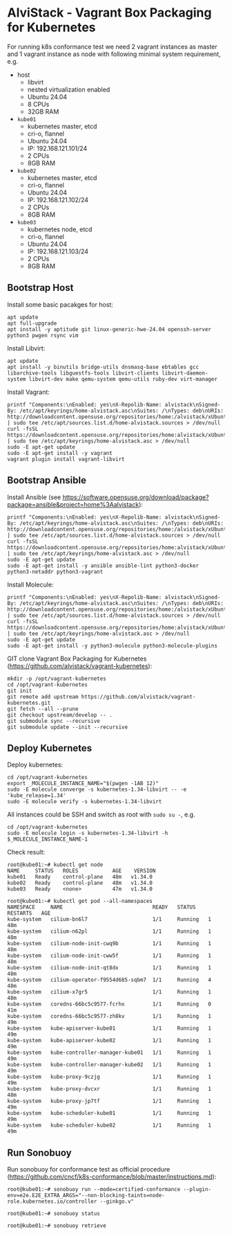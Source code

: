 # AlviStack - Vagrant Box Packaging for Kubernetes

For running k8s conformance test we need 2 vagrant instances as master
and 1 vagrant instance as node with following minimal system
requirement, e.g.

- host
  - libvirt
  - nested virtualization enabled
  - Ubuntu 24.04
  - 8 CPUs
  - 32GB RAM
- `kube01`
  - kubernetes master, etcd
  - cri-o, flannel
  - Ubuntu 24.04
  - IP: 192.168.121.101/24
  - 2 CPUs
  - 8GB RAM
- `kube02`
  - kubernetes master, etcd
  - cri-o, flannel
  - Ubuntu 24.04
  - IP: 192.168.121.102/24
  - 2 CPUs
  - 8GB RAM
- `kube03`
  - kubernetes node, etcd
  - cri-o, flannel
  - Ubuntu 24.04
  - IP: 192.168.121.103/24
  - 2 CPUs
  - 8GB RAM

## Bootstrap Host

Install some basic pacakges for host:

    apt update
    apt full-upgrade
    apt install -y aptitude git linux-generic-hwe-24.04 openssh-server python3 pwgen rsync vim

Install Libvirt:

    apt update
    apt install -y binutils bridge-utils dnsmasq-base ebtables gcc libarchive-tools libguestfs-tools libvirt-clients libvirt-daemon-system libvirt-dev make qemu-system qemu-utils ruby-dev virt-manager

Install Vagrant:

    printf "Components:\nEnabled: yes\nX-Repolib-Name: alvistack\nSigned-By: /etc/apt/keyrings/home-alvistack.asc\nSuites: /\nTypes: deb\nURIs: http://downloadcontent.opensuse.org/repositories/home:/alvistack/xUbuntu_24.04\n" | sudo tee /etc/apt/sources.list.d/home-alvistack.sources > /dev/null
    curl -fsSL https://downloadcontent.opensuse.org/repositories/home:alvistack/xUbuntu_24.04/Release.key | sudo tee /etc/apt/keyrings/home-alvistack.asc > /dev/null
    sudo -E apt-get update
    sudo -E apt-get install -y vagrant
    vagrant plugin install vagrant-libvirt

## Bootstrap Ansible

Install Ansible (see
<https://software.opensuse.org/download/package?package=ansible&project=home%3Aalvistack>):

    printf "Components:\nEnabled: yes\nX-Repolib-Name: alvistack\nSigned-By: /etc/apt/keyrings/home-alvistack.asc\nSuites: /\nTypes: deb\nURIs: http://downloadcontent.opensuse.org/repositories/home:/alvistack/xUbuntu_24.04\n" | sudo tee /etc/apt/sources.list.d/home-alvistack.sources > /dev/null
    curl -fsSL https://downloadcontent.opensuse.org/repositories/home:alvistack/xUbuntu_24.04/Release.key | sudo tee /etc/apt/keyrings/home-alvistack.asc > /dev/null
    sudo -E apt-get update
    sudo -E apt-get install -y ansible ansible-lint python3-docker python3-netaddr python3-vagrant

Install Molecule:

    printf "Components:\nEnabled: yes\nX-Repolib-Name: alvistack\nSigned-By: /etc/apt/keyrings/home-alvistack.asc\nSuites: /\nTypes: deb\nURIs: http://downloadcontent.opensuse.org/repositories/home:/alvistack/xUbuntu_24.04\n" | sudo tee /etc/apt/sources.list.d/home-alvistack.sources > /dev/null
    curl -fsSL https://downloadcontent.opensuse.org/repositories/home:alvistack/xUbuntu_24.04/Release.key | sudo tee /etc/apt/keyrings/home-alvistack.asc > /dev/null
    sudo -E apt-get update
    sudo -E apt-get install -y python3-molecule python3-molecule-plugins

GIT clone Vagrant Box Packaging for Kubernetes
(<https://github.com/alvistack/vagrant-kubernetes>):

    mkdir -p /opt/vagrant-kubernetes
    cd /opt/vagrant-kubernetes
    git init
    git remote add upstream https://github.com/alvistack/vagrant-kubernetes.git
    git fetch --all --prune
    git checkout upstream/develop -- .
    git submodule sync --recursive
    git submodule update --init --recursive

## Deploy Kubernetes

Deploy kubernetes:

    cd /opt/vagrant-kubernetes
    export _MOLECULE_INSTANCE_NAME="$(pwgen -1AB 12)"
    sudo -E molecule converge -s kubernetes-1.34-libvirt -- -e 'kube_release=1.34'
    sudo -E molecule verify -s kubernetes-1.34-libvirt

All instances could be SSH and switch as root with `sudo su -`, e.g.

    cd /opt/vagrant-kubernetes
    sudo -E molecule login -s kubernetes-1.34-libvirt -h $_MOLECULE_INSTANCE_NAME-1

Check result:

    root@kube01:~# kubectl get node
    NAME     STATUS   ROLES           AGE    VERSION
    kube01   Ready    control-plane   48m   v1.34.0
    kube02   Ready    control-plane   48m   v1.34.0
    kube03   Ready    <none>          47m   v1.34.0

    root@kube01:~# kubectl get pod --all-namespaces
    NAMESPACE     NAME                             READY   STATUS    RESTARTS   AGE
    kube-system   cilium-bn6l7                     1/1     Running   1          48m
    kube-system   cilium-n62pl                     1/1     Running   1          48m
    kube-system   cilium-node-init-cwq9b           1/1     Running   1          48m
    kube-system   cilium-node-init-cww5f           1/1     Running   1          48m
    kube-system   cilium-node-init-qt8dx           1/1     Running   1          48m
    kube-system   cilium-operator-f9554d685-sqbm7  1/1     Running   4          48m
    kube-system   cilium-x7gr5                     1/1     Running   1          48m
    kube-system   coredns-66bc5c9577-fcrhx         1/1     Running   0          41m
    kube-system   coredns-66bc5c9577-zh8kv         1/1     Running   1          49m
    kube-system   kube-apiserver-kube01            1/1     Running   1          49m
    kube-system   kube-apiserver-kube02            1/1     Running   1          49m
    kube-system   kube-controller-manager-kube01   1/1     Running   1          49m
    kube-system   kube-controller-manager-kube02   1/1     Running   1          49m
    kube-system   kube-proxy-9czjg                 1/1     Running   1          49m
    kube-system   kube-proxy-dvcxr                 1/1     Running   1          48m
    kube-system   kube-proxy-jp7tf                 1/1     Running   1          49m
    kube-system   kube-scheduler-kube01            1/1     Running   1          49m
    kube-system   kube-scheduler-kube02            1/1     Running   1          49m

## Run Sonobuoy

Run sonobuoy for conformance test as official procedure
(<https://github.com/cncf/k8s-conformance/blob/master/instructions.md>):

    root@kube01:~# sonobuoy run --mode=certified-conformance --plugin-env=e2e.E2E_EXTRA_ARGS="--non-blocking-taints=node-role.kubernetes.io/controller --ginkgo.v"

    root@kube01:~# sonobuoy status

    root@kube01:~# sonobuoy retrieve
